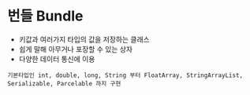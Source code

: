 # 번들 Bundle



- 키값과 여러가지 타입의 값을 저장하는 클래스
- 쉽게 말해 아무거나 포장할 수 있는 상자
- 다양한 데이터 통신에 이용

`기본타입인 int, double, long, String 부터 FloatArray, StringArrayList, Serializable, Parcelable 까지 구현`


